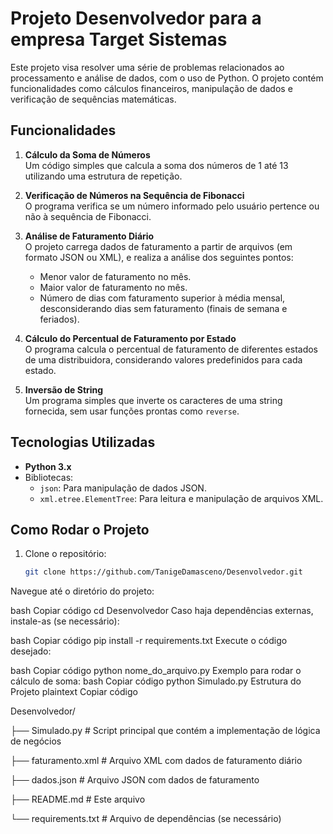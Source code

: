 # Projeto Desenvolvedor para a empresa Target Sistemas

Este projeto visa resolver uma série de problemas relacionados ao processamento e análise de dados, com o uso de Python. O projeto contém funcionalidades como cálculos financeiros, manipulação de dados e verificação de sequências matemáticas.

## Funcionalidades

1. **Cálculo da Soma de Números**  
   Um código simples que calcula a soma dos números de 1 até 13 utilizando uma estrutura de repetição.

2. **Verificação de Números na Sequência de Fibonacci**  
   O programa verifica se um número informado pelo usuário pertence ou não à sequência de Fibonacci.

3. **Análise de Faturamento Diário**  
   O projeto carrega dados de faturamento a partir de arquivos (em formato JSON ou XML), e realiza a análise dos seguintes pontos:
   - Menor valor de faturamento no mês.
   - Maior valor de faturamento no mês.
   - Número de dias com faturamento superior à média mensal, desconsiderando dias sem faturamento (finais de semana e feriados).

4. **Cálculo do Percentual de Faturamento por Estado**  
   O programa calcula o percentual de faturamento de diferentes estados de uma distribuidora, considerando valores predefinidos para cada estado.

5. **Inversão de String**  
   Um programa simples que inverte os caracteres de uma string fornecida, sem usar funções prontas como `reverse`.

## Tecnologias Utilizadas

- **Python 3.x**
- Bibliotecas:
  - `json`: Para manipulação de dados JSON.
  - `xml.etree.ElementTree`: Para leitura e manipulação de arquivos XML.

## Como Rodar o Projeto

1. Clone o repositório:

   ```bash
   git clone https://github.com/TanigeDamasceno/Desenvolvedor.git
Navegue até o diretório do projeto:

bash
Copiar código
cd Desenvolvedor
Caso haja dependências externas, instale-as (se necessário):

bash
Copiar código
pip install -r requirements.txt
Execute o código desejado:

bash
Copiar código
python nome_do_arquivo.py
Exemplo para rodar o cálculo de soma:
bash
Copiar código
python Simulado.py
Estrutura do Projeto
plaintext
Copiar código

Desenvolvedor/

├── Simulado.py           # Script principal que contém a implementação de lógica de negócios

├── faturamento.xml       # Arquivo XML com dados de faturamento diário

├── dados.json            # Arquivo JSON com dados de faturamento


├── README.md             # Este arquivo

└── requirements.txt      # Arquivo de dependências (se necessário)
